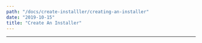 ```yaml
---
path: "/docs/create-installler/creating-an-installer"
date: "2019-10-15"
title: "Create An Installer"
---
```

---


